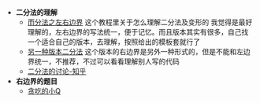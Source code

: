- **二分法的理解**
    - [而分法之左右边界](https://leetcode-cn.com/problems/find-first-and-last-position-of-element-in-sorted-array/solution/er-fen-cha-zhao-suan-fa-xi-jie-xiang-jie-by-labula/) 这个教程里关于怎么理解二分法及变形的 我觉得是最好理解的，左右边界的写法统一，便于记忆。而且版本其实有很多，自己找一个适合自己的版本，去理解，按照给出的模板套就行了
    - [另一种版本二分法](https://segmentfault.com/a/1190000016825704) 这个版本的右边界是另外一种形式的，但是不能和左边界统一，不推荐，不过可以看看理解别人写的代码
    - [二分法的讨论-知乎](https://www.zhihu.com/question/36132386)
- **右边界的题目**
    + [贪吃的小Q](https://www.nowcoder.com/questionTerminal/d732267e73ce4918b61d9e3d0ddd9182?f=discussion)
    
